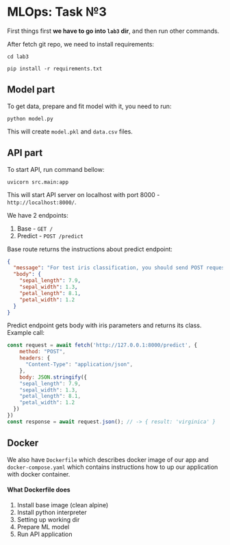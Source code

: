 # MLOps: Task №3

First things first **we have to go into `lab3` dir**, and then run other commands.

After fetch git repo, we need to install requirements:
```shell
cd lab3

pip install -r requirements.txt
```

## Model part

To get data, prepare and fit model with it, you need to run:
```shell
python model.py
```

This will create `model.pkl` and `data.csv` files.

## API part

To start API, run command bellow:
```shell
uvicorn src.main:app
```

This will start API server on localhost with port 8000 - `http://localhost:8000/`.

We have 2 endpoints:
1. Base - `GET /`
2. Predict - `POST /predict`

Base route returns the instructions about predict endpoint:
```json
{
  "message": "For test iris classification, you should send POST request to the `/predict` endpoint, with following parameters:",
  "body": {
    "sepal_length": 7.9,
    "sepal_width": 1.3,
    "petal_length": 8.1,
    "petal_width": 1.2
  }
}
```

Predict endpoint gets body with iris parameters and returns its class.
Example call:
```js
const request = await fetch('http://127.0.0.1:8000/predict', {
    method: "POST",
    headers: {
      "Content-Type": "application/json",
    },
    body: JSON.stringify({
    "sepal_length": 7.9,
    "sepal_width": 1.3,
    "petal_length": 8.1,
    "petal_width": 1.2
  })
})
const response = await request.json(); // -> { result: 'virginica' }
```

## Docker

We also have `Dockerfile` which describes docker image of our app
and `docker-compose.yaml` which contains instructions how to up our
application with docker container.

#### What Dockerfile does
1. Install base image (clean alpine)
2. Install python interpreter
3. Setting up working dir
4. Prepare ML model
5. Run API application
